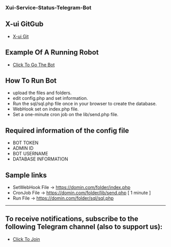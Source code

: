 ### Xui-Service-Status-Telegram-Bot

## X-ui GitGub
- [X-ui Git](https://github.com/vaxilu/x-ui)

## Example Of A Running Robot
 - [Click To Go The Bot](https://t.me/XuiInfoBot)

## How To Run Bot 

- upload the files and folders.
- edit config.php and set information.
- Run the sql/sql.php file once in your browser to create the database.
- WebHook set on index.php file.
- Set a one-minute cron job on the lib/send.php file.

## Required information of the config file

 - BOT TOKEN
 - ADMIN ID
 - BOT USERNAME
 - DATABASE INFORMATION

## Sample links

- SetWebHook File -> https://domin.com/folder/index.php
- CronJob File -> https://domin.com/folder/lib/send.php [ 1 minute ]
- Run File -> https://domin.com/folder/sql/sql.php

---

## To receive notifications, subscribe to the following Telegram channel (also to support us):
 - [Click To Join](https://t.me/rezajafarian_git_channel)
